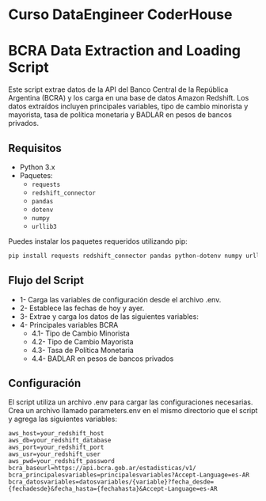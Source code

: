 # Curso DataEngineer CoderHouse

# BCRA Data Extraction and Loading Script

Este script extrae datos de la API del Banco Central de la República Argentina (BCRA) y los carga en una base de datos Amazon Redshift. Los datos extraídos incluyen principales variables, tipo de cambio minorista y mayorista, tasa de política monetaria y BADLAR en pesos de bancos privados.

## Requisitos

- Python 3.x
- Paquetes:
  - `requests`
  - `redshift_connector`
  - `pandas`
  - `dotenv`
  - `numpy`
  - `urllib3`

Puedes instalar los paquetes requeridos utilizando pip:

```sh
pip install requests redshift_connector pandas python-dotenv numpy urllib3
```

## Flujo del Script

- 1- Carga las variables de configuración desde el archivo .env.
- 2- Establece las fechas de hoy y ayer.
- 3- Extrae y carga los datos de las siguientes variables:
- 4- Principales variables BCRA
  - 4.1- Tipo de Cambio Minorista
  - 4.2- Tipo de Cambio Mayorista
  - 4.3- Tasa de Política Monetaria
  - 4.4- BADLAR en pesos de bancos privados


## Configuración
El script utiliza un archivo .env para cargar las configuraciones necesarias. Crea un archivo llamado parameters.env en el mismo directorio que el script y agrega las siguientes variables:

```
aws_host=your_redshift_host
aws_db=your_redshift_database
aws_port=your_redshift_port
aws_usr=your_redshift_user
aws_pwd=your_redshift_password
bcra_baseurl=https://api.bcra.gob.ar/estadisticas/v1/
bcra_principalesvariables=principalesvariables?Accept-Language=es-AR
bcra_datosvariables=datosvariables/{variable}?fecha_desde={fechadesde}&fecha_hasta={fechahasta}&Accept-Language=es-AR
```
